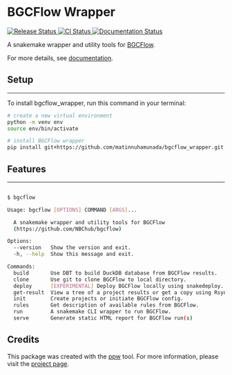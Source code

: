 # BGCFlow Wrapper


<p align="left">
<a href="https://pypi.python.org/pypi/bgcflow_wrapper">
    <img src="https://img.shields.io/pypi/v/bgcflow_wrapper.svg"
        alt = "Release Status">
</a>

<a href="https://github.com/matinnuhamunada/bgcflow_wrapper/actions">
    <img src="https://github.com/matinnuhamunada/bgcflow_wrapper/actions/workflows/main.yml/badge.svg?branch=release" alt="CI Status">
</a>

<a href="https://matinnuhamunada.github.io/bgcflow_wrapper/">
    <img src="https://img.shields.io/website/https/matinnuhamunada.github.io/bgcflow_wrapper/index.html.svg?label=docs&down_message=unavailable&up_message=available" alt="Documentation Status">
</a>

</p>


A snakemake wrapper and utility tools for [BGCFlow](https://github.com/NBChub/bgcflow).

For more details, see [documentation](https://matinnuhamunada.github.io/bgcflow_wrapper/).


## Setup
--------
To install bgcflow_wrapper, run this command in your
terminal:

```bash
# create a new virtual environment
python -m venv env
source env/bin/activate

# install BGCFlow wrapper
pip install git+https://github.com/matinnuhamunada/bgcflow_wrapper.git
```

## Features
--------
```bash

$ bgcflow

Usage: bgcflow [OPTIONS] COMMAND [ARGS]...

  A snakemake wrapper and utility tools for BGCFlow
  (https://github.com/NBChub/bgcflow)

Options:
  --version   Show the version and exit.
  -h, --help  Show this message and exit.

Commands:
  build       Use DBT to build DuckDB database from BGCFlow results.
  clone       Use git to clone BGCFlow to local directory.
  deploy      [EXPERIMENTAL] Deploy BGCFlow locally using snakedeploy.
  get-result  View a tree of a project results or get a copy using Rsync.
  init        Create projects or initiate BGCFlow config.
  rules       Get description of available rules from BGCFlow.
  run         A snakemake CLI wrapper to run BGCFlow.
  serve       Generate static HTML report for BGCFlow run(s)
```

## Credits

This package was created with the [ppw](https://zillionare.github.io/python-project-wizard) tool. For more information, please visit the [project page](https://zillionare.github.io/python-project-wizard/).
